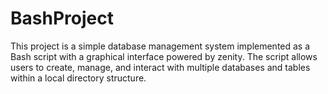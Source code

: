 # BashProject
This project is a simple database management system implemented as a Bash script with a graphical interface powered by zenity. The script allows users to create, manage, and interact with multiple databases and tables within a local directory structure.
